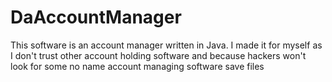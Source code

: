 # DaAccountManager
This software is an account manager written in Java.
I made it for myself as I don't trust other account holding software and
because hackers won't look for some no name account managing software save files
